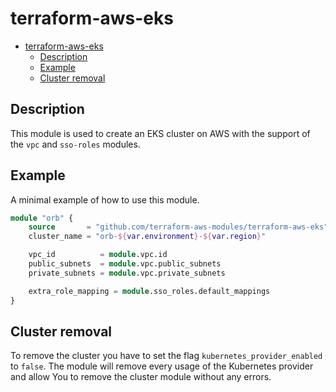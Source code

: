 # terraform-aws-eks
- [terraform-aws-eks](#terraform-aws-eks)
  - [Description](#description)
  - [Example](#example)
  - [Cluster removal](#cluster-removal)

## Description 
This module is used to create an EKS cluster on AWS with the support of the `vpc` 
and `sso-roles` modules.

## Example
A minimal example of how to use this module.

```terraform
module "orb" {
    source       = "github.com/terraform-aws-modules/terraform-aws-eks"
    cluster_name = "orb-${var.environment}-${var.region}"

    vpc_id          = module.vpc.id
    public_subnets  = module.vpc.public_subnets
    private_subnets = module.vpc.private_subnets

    extra_role_mapping = module.sso_roles.default_mappings
}
```

## Cluster removal
To remove the cluster you have to set the flag `kubernetes_provider_enabled` to
`false`. The module will remove every usage of the Kubernetes provider and allow
You to remove the cluster module without any errors.

<!-- BEGIN_TF_DOCS -->
<!-- END_TF_DOCS -->
